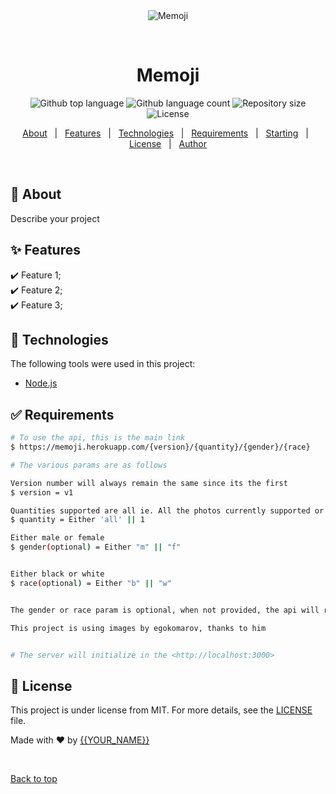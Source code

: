 <div align="center" id="top"> 
  <img src="./.github/app.gif" alt="Memoji" />

  &#xa0;

  <!-- <a href="https://memoji.netlify.app">Demo</a> -->
</div>

<h1 align="center">Memoji</h1>

<p align="center">
  <img alt="Github top language" src="https://img.shields.io/github/languages/top/augani/memoji?color=56BEB8">

  <img alt="Github language count" src="https://img.shields.io/github/languages/count/augani/memoji?color=56BEB8">

  <img alt="Repository size" src="https://img.shields.io/github/repo-size/augani/memoji?color=56BEB8">

  <img alt="License" src="https://img.shields.io/github/license/augani/memoji?color=56BEB8">

  <!-- <img alt="Github issues" src="https://img.shields.io/github/issues/augani/memoji?color=56BEB8" /> -->

  <!-- <img alt="Github forks" src="https://img.shields.io/github/forks/augani/memoji?color=56BEB8" /> -->

  <!-- <img alt="Github stars" src="https://img.shields.io/github/stars/augani/memoji?color=56BEB8" /> -->
</p>

<!-- Status -->

<!-- <h4 align="center"> 
	🚧  Memoji 🚀 Under construction...  🚧
</h4> 

<hr> -->

<p align="center">
  <a href="#dart-about">About</a> &#xa0; | &#xa0; 
  <a href="#sparkles-features">Features</a> &#xa0; | &#xa0;
  <a href="#rocket-technologies">Technologies</a> &#xa0; | &#xa0;
  <a href="#white_check_mark-requirements">Requirements</a> &#xa0; | &#xa0;
  <a href="#checkered_flag-starting">Starting</a> &#xa0; | &#xa0;
  <a href="#memo-license">License</a> &#xa0; | &#xa0;
  <a href="https://github.com/augani" target="_blank">Author</a>
</p>

<br>

## :dart: About ##

Describe your project

## :sparkles: Features ##

:heavy_check_mark: Feature 1;\
:heavy_check_mark: Feature 2;\
:heavy_check_mark: Feature 3;

## :rocket: Technologies ##

The following tools were used in this project:

- [Node.js](https://nodejs.org/en/)


## :white_check_mark: Requirements ##


```bash
# To use the api, this is the main link
$ https://memoji.herokuapp.com/{version}/{quantity}/{gender}/{race}

# The various params are as follows

Version number will always remain the same since its the first
$ version = v1

Quantities supported are all ie. All the photos currently supported or 1 which is randomly generated
$ quantity = Either 'all' || 1

Either male or female
$ gender(optional) = Either "m" || "f"


Either black or white
$ race(optional) = Either "b" || "w"


The gender or race param is optional, when not provided, the api will return a random memoji

This project is using images by egokomarov, thanks to him


# The server will initialize in the <http://localhost:3000>
```

## :memo: License ##

This project is under license from MIT. For more details, see the [LICENSE](LICENSE.md) file.


Made with :heart: by <a href="https://github.com/augani" target="_blank">{{YOUR_NAME}}</a>

&#xa0;

<a href="#top">Back to top</a>
